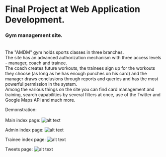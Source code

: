 # Final Project at Web Application Development.

### Gym management site.</br></br>
The "AMDM" gym holds sports classes in three branches.</br>
The site has an advanced authorization mechanism with three access levels - manager, coach and trainee.</br>
The coach creates future workouts, the trainees sign up for the workouts they choose (as long as he has enough punches on his card) and the manager draws conclusions through reports and queries and has the most powerful permission in the system.</br>
Among the various things on the site you can find card management and training, search capabilities by several filters at once, use of the Twitter and Google Maps API and much more.


Demonstration:</br>
</br>
Main index page:
![alt text](https://github.com/maya-assayag/AMDM/blob/master/Screen%20Cohesion/%E2%80%8F%E2%80%8FMainIndex.JPG?raw=true)

Admin index page:
![alt text](https://github.com/maya-assayag/AMDM/blob/master/Screen%20Cohesion/AdminIndex.JPG)

Trainee index page:
![alt text](https://github.com/maya-assayag/AMDM/blob/master/Screen%20Cohesion/%E2%80%8F%E2%80%8FTraineeIndex.JPG?raw=true)

Tweets page:
![alt text](https://github.com/maya-assayag/AMDM/blob/master/Screen%20Cohesion/TweetsPage.JPG?raw=true)


